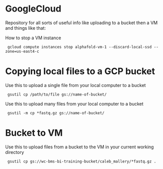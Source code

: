 # GoogleCloud
Repository for all sorts of useful info like uploading to a bucket then a VM and things like that: 

How to stop a VM instance

	 gcloud compute instances stop alphafold-vm-1 --discard-local-ssd --zone=us-east4-c

# Copying local files to a GCP bucket

Use this to upload a single file from your local computer to a bucket

	 gsutil cp /path/to/file gs://name-of-bucket/
  
Use this to upload many files from your local computer to a bucket

	 gsutil -m cp *fastq.gz gs://name-of-bucket/

# Bucket to VM
Use this to upload files from a bucket to the VM in your current working directory

	 gsutil cp gs://wc-bms-bi-training-bucket/caleb_mallery/*fastq.gz .
